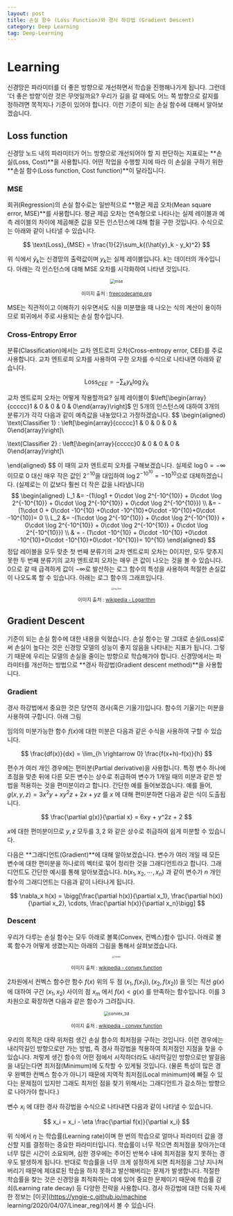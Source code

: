 ```yaml
---
layout: post
title: 손실 함수 (Loss Function)와 경사 하강법 (Gradient Descent)
category: Deep Learning
tag: Deep-Learning
---
```




# Learning

신경망은 파라미터를 더 좋은 방향으로 개선하면서 학습을 진행해나가게 됩니다. 그런데 '더 좋은 방향'이란 것은 무엇일까요? 우리가 길을 갈 때에도 어느 쪽 방향으로 갈지를 정하려면 목적지나 기준이 있어야 합니다. 이런 기준이 되는 손실 함수에 대해서 알아보겠습니다.

## Loss function

신경망 노드 내의 파라미터가 어느 방향으로 개선되어야 할 지 판단하는 지표로는 **손실(Loss, Cost)**을 사용합니다. 어떤 작업을 수행할 지에 따라 이 손실을 구하기 위한 **손실 함수(Loss function, Cost function)**이 달라집니다.

### MSE

회귀(Regression)의 손실 함수로는 일반적으로 **평균 제곱 오차(Mean square error, MSE)**를 사용합니다. 평균 제곱 오차는 연속형으로 나타나는 실제 레이블과 예측 레이블의 차이에 제곱해준 값을 모든 인스턴스에 대해 합을 구한 것입니다. 수식으로는 아래와 같이 나타낼 수 있습니다.


$$
\text{Loss}_{MSE} = \frac{1}{2}\sum_k{(\hat{y}_k - y_k)^2}
$$


위 식에서 $\hat{y}_k$는 신경망의 출력값이며 $y_k$는 실제 레이블입니다. $k$는 데이터의 개수입니다. 아래는 각 인스턴스에 대해 MSE 오차를 시각화하여 나타낸 것입니다.

<p align="center"><img src="https://cdn-media-1.freecodecamp.org/images/MNskFmGPKuQfMLdmpkT-X7-8w2cJXulP3683" alt="mse" style="zoom: 67%;" /></p>

<p align="center" style="font-size:80%">이미지 출처 : <a href="https://www.freecodecamp.org/news/machine-learning-mean-squared-error-regression-line-c7dde9a26b93/">freecodecamp.org</a></p>

MSE는 직관적이고 이해하기 쉬우면서도 식을 미분했을 때 나오는 식의 계산이 용이하므로 회귀에서 주로 사용되는 손실 함수입니다.

### Cross-Entropy Error

분류(Classification)에서는 교차 엔트로피 오차(Cross-entropy error, CEE)를 주로 사용합니다. 교차 엔트로피 오차를 사용하여 구한 오차를 수식으로 나타내면 아래와 같습니다.


$$
\text{Loss}_{CEE} = -\sum_k{y_k\log{\hat{y}_k}}
$$


교차 엔트로피 오차는 어떻게 작용할까요? 실제 레이블이 $\left[\begin{array}{ccccc}1 & 0 & 0 & 0 & 0\end{array}\right]$ 인 5개의 인스턴스에 대하여 3개의 분류기가 각각 다음과 같이 예측값을 내놓았다고 가정하겠습니다.
$$
\begin{aligned}
\text{Classifier 1} : \left[\begin{array}{ccccc}1 & 0 & 0 & 0 & 0\end{array}\right]\\

\text{Classifier 2} : \left[\begin{array}{ccccc}0 & 0 & 0 & 0 & 0\end{array}\right]\\

\end{aligned}
$$
이 때의 교차 엔트로피 오차를 구해보겠습니다. 실제로 $\log0 = -\infty$ 이므로 $0$ 대신 매우 작은 값인 $2^{-10}$을 대입하여 $\log 2^{-10^{10}} = -10^{10}$으로 대체하겠습니다. (실제로는 이 값보다 훨씬 더 작은 값을 나타냅니다)
$$
\begin{aligned}
L_1 &= -(1\log1 + 0\cdot \log 2^{-10^{10}} + 0\cdot \log 2^{-10^{10}} + 0\cdot \log 2^{-10^{10}} + 0\cdot \log 2^{-10^{10}}) \\
&= - (1\cdot 0 + 0\cdot -10^{10} +0\cdot -10^{10}+0\cdot -10^{10}+0\cdot -10^{10})= 0 \\
L_2 &= -(1\cdot \log 2^{-10^{10}} + 0\cdot \log 2^{-10^{10}} + 0\cdot \log 2^{-10^{10}} + 0\cdot \log 2^{-10^{10}} + 0\cdot \log 2^{-10^{10}}) \\
& = - (1\cdot -10^{10} + 0\cdot -10^{10} +0\cdot -10^{10}+0\cdot -10^{10}+0\cdot -10^{10})= 10^{10}
\end{aligned}
$$
정답 레이블을 모두 맞춘 첫 번째 분류기의 교차 엔트로피 오차는 0이지만, 모두 맞추지 못한 두 번째 분류기의 교차 엔트로피 오차는 매우 큰 값이 나오는 것을 볼 수 있습니다. $0$으로 갈 때 급격하게 값이 $-\infty$로 발산하는 로그 함수의 특성을 사용하여 적절한 손실값이 나오도록 할 수 있습니다. 아래는 로그 함수의 그래프입니다.

<p align="center"><img src="https://upload.wikimedia.org/wikipedia/commons/thumb/1/17/Binary_logarithm_plot_with_ticks.svg/1280px-Binary_logarithm_plot_with_ticks.svg.png" alt="log_func" style="zoom: 33%;" /></p>

<p align="center" style="font-size:80%">이미지 출처 : <a href="https://en.wikipedia.org/wiki/Logarithm">wikipedia - Logarithm</a></p>

## Gradient Descent

기준이 되는 손실 함수에 대한 내용을 익혔습니다. 손실 함수는 말 그대로 손실(Loss)로써 손실이 높다는 것은 신경망 모델의 성능이 좋지 않음을 나타내는 지표가 됩니다. 그렇기 때문에 우리는 모델의 손실을 줄이는 방향으로 학습해가야 합니다. 신경망에서는 파라미터를 개선하는 방법으로 **경사 하강법(Gradient descent method)**을 사용합니다.

### Gradient

경사 하강법에서 중요한 것은 당연히 경사(혹은 기울기)입니다. 함수의 기울기는 미분을 사용하여 구합니다. 아래 그림

임의의 미분가능한 함수 $f(x)$에 대한 미분은 다음과 같은 수식을 사용하여 구할 수 있습니다.


$$
\frac{df(x)}{dx} = \lim_{h \rightarrow 0} \frac{f(x+h)-f(x)}{h}
$$


편수가 여러 개인 경우에는 편미분(Partial derivative)을 사용합니다. 특정 변수 하나에 초점을 맞춘 뒤에 다른 모든 변수는 상수로 취급하여 변수가 1개일 때의 미분과 같은 방법을 적용하는 것을 편미분이라고 합니다. 간단한 예를 들어보겠습니다. 예를 들어, $g(x, y, z) = 3 x^2 y + x y^2 z + 2x + yz$ 를 $x$ 에 대해 편미분하면 다음과 같은 식이 도출됩니다.


$$
\frac{\partial g(x)}{\partial x} = 6xy + y^2z + 2
$$


$x$에 대한 편미분이므로 $y, z$ 모두를 $3, 2$ 와 같은 상수로 취급하여 쉽게 미분할 수 있습니다. 

다음은 **그래디언트(Gradient)**에 대해 알아보겠습니다. 변수가 여러 개일 때 모든 변수에 대한 편미분을 하나로의 벡터로 묶어 정리한 것을 그래디언트라고 합니다. 그래디언트도 간단한 예시를 통해 알아보겠습니다. $h(x_1, x_2, \cdots, x_n)$ 과 같이 변수가 $n$ 개인 함수의 그래디언트는 다음과 같이 나타나게 됩니다.


$$
\nabla_x h(x) = \bigg[\frac{\partial h(x)}{\partial x_1}, \frac{\partial h(x)}{\partial x_2}, \cdots, \frac{\partial h(x)}{\partial x_n}\bigg]
$$


### Descent

우리가 다루는 손실 함수는 모두 아래로 볼록(Convex, 컨벡스)함수 입니다. 아래로 볼록 함수가 어떻게 생겼는지는 아래의 그림을 통해서 살펴보겠습니다.

<p align="center"><img src="https://upload.wikimedia.org/wikipedia/commons/thumb/c/c7/ConvexFunction.svg/1920px-ConvexFunction.svg.png" alt="convex" style="zoom:30%;" /></p>

<p align="center" style="font-size:80%">이미지 출처 : <a href="https://en.wikipedia.org/wiki/Convex_function">wikipedia - convex function</a></p>

2차원에서 컨벡스 함수란 함수 $f(x)$ 위의 두 점 $(x_1, f(x_1)), (x_2, f(x_2))$ 을 잇는 직선 $g(x)$ 에 대하여 구간 $(x_1, x_2)$ 사이의 점 $x_m$ 에서 $f(x) < g(x)$ 를 만족하는 함수입니다. 이를 3차원으로 확장하면 다음과 같은 함수가 그려집니다.

<p align="center"><img src="https://upload.wikimedia.org/wikipedia/commons/6/6e/Grafico_3d_x2%2Bxy%2By2.png" alt="convex_3d" style="zoom: 67%;" /></p>

<p align="center" style="font-size:80%">이미지 출처 : <a href="https://en.wikipedia.org/wiki/Convex_function">wikipedia - convex function</a></p>

우리의 목적은 대략 위처럼 생긴 손실 함수의 최저점을 구하는 것입니다. 이런 경우에는 내리막길인 방향으로만 가는 방법, 즉 경사 하강법을 적용하여 최저점인 지점을 찾을 수 있습니다. 저렇게 생긴 함수의 어떤 점에서 시작하더라도 내리막길인 방향으로만 발걸음을 내딛는다면 최저점(Minimum)에 도착할 수 있게될 것입니다. (물론 특성이 많은 경우 완벽한 컨벡스 함수가 아니기 때문에 지역적 최저점(Local minimum)에 빠질 수 있다는 문제점이 있지만 그래도 최저인 점을 찾기 위해서는 그래디언트가 감소하는 방향으로 나아가야 합니다.)

변수 $x_i$ 에 대한 경사 하강법을 수식으로 나타내면 다음과 같이 나타낼 수 있습니다.


$$
x_i = x_i - \eta \frac{\partial f(x)}{\partial x_i}
$$


위 식에서 $\eta$ 는 학습률(Learning rate)이며 한 번의 학습으로 얼마나 파라미터 값을 갱신할 지를 결정하는 중요한 파라미터입니다. 학습률이 너무 작으면 최저점을 찾아가는데 너무 많은 시간이 소요되며, 심한 경우에는 주어진 반복수 내에 최저점을 찾지 못하는 경우도 발생하게 됩니다. 반대로 학습률을 너무 크게 설정하게 되면 최저점을 그냥 지나쳐버리기 때문에 제대로된 학습을 하지 못하고 발산해버리는 문제가 발생합니다. 적절한 학습률을 찾는 것은 신경망을 최적화하는 데에 있어 중요한 문제이기 때문에 학습률 감쇠(Learning rate decay) 등 다양한 전략을 사용합니다. 경사 하강법에 대한 더욱 자세한 정보는 [이곳](https://yngie-c.github.io/machine learning/2020/04/07/Linear_reg/)에서 볼 수 있습니다.
